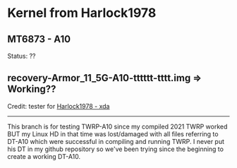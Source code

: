 # Kernel from Harlock1978
MT6873 - A10
---------------
Status: ??

recovery-Armor_11_5G-A10-tttttt-tttt.img => Working??
------------------------------------
Credit: tester for [Harlock1978 - xda](https://github.com/Harlock1978)

--------------------------------

This branch is for testing TWRP-A10 since my compiled 2021 TWRP worked BUT my Linux HD in that time was lost/damaged with all files referring to DT-A10 which were successful in compiling and running TWRP.
I never put his DT in my github repository so we've been trying since the beginning to create a working DT-A10.

